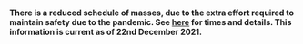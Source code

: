 #### There is a reduced schedule of masses, due to the extra effort required to maintain safety due to the pandemic. See [here](../pages/masstimes.htm?refresh=y) for times and details. This information is current as of 22nd December 2021.